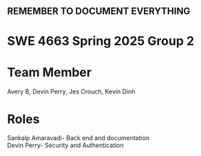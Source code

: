 ## REMEMBER TO DOCUMENT EVERYTHING
# SWE 4663 Spring 2025 Group 2 
# Team Member
Avery B, Devin Perry, Jes Crouch, Kevin Dinh
# Roles
Sankalp Amaravadi- Back end and documentation <br />
Devin Perry- Security and Authentication <br />
